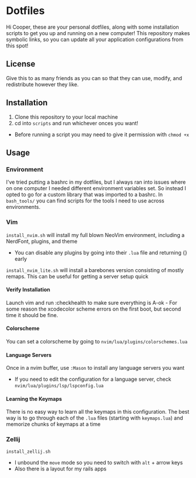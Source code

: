 # Dotfiles
Hi Cooper, these are your personal dotfiles, along with some installation scripts to get you up and running on a new computer!
This repository makes symbolic links, so you can update all your application configurations from this spot!


## License
Give this to as many friends as you can so that they can use, modify, and redistribute however they like.


## Installation
1. Clone this repository to your local machine
2. cd into `scripts` and run whichever onces you want!
  - Before running a script you may need to give it permission with `chmod +x`


## Usage

### Environment
I've tried putting a bashrc in my dotfiles, but I always ran into issues where on one computer I needed different environment variables set. So instead I opted to go for a custom library that was imported to a bashrc. In `bash_tools/` you can find scripts for the tools I need to use across environments.


### Vim

`install_nvim.sh` will install my full blown NeoVim environment, including a NerdFont, plugins, and theme
- You can disable any plugins by going into their `.lua` file and returning {} early

`install_nvim_lite.sh` will install a barebones version consisting of mostly remaps. This can be useful for getting a server setup quick


#### Verify Installation
Launch vim and run :checkhealth to make sure everything is A-ok
    - For some reason the xcodecolor scheme errors on the first boot, but second time it should be fine.


#### Colorscheme
You can set a colorscheme by going to `nvim/lua/plugins/colorschemes.lua`


#### Language Servers
Once in a nvim buffer, use `:Mason` to install any language servers you want
  - If you need to edit the configuration for a language server, check `nvim/lua/plugins/lsp/lspconfig.lua`


#### Learning the Keymaps
There is no easy way to learn all the keymaps in this configuration.
The best way is to go through each of the `.lua` files (starting with `keymaps.lua`) and memorize chunks of keymaps at a time


### Zellij

`install_zellij.sh`
- I unbound the `move` mode so you need to switch with `alt` + arrow keys
- Also there is a layout for my rails apps
